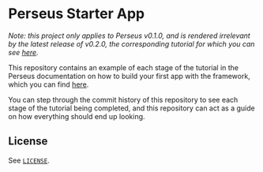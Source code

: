 # Perseus Starter App

*Note: this project only applies to Perseus v0.1.0, and is rendered irrelevant by the latest release of v0.2.0, the corresponding tutorial for which you can see [here](https://arctic-hen7.github.io/perseus/0.2.x/hello-world.html).*

This repository contains an example of each stage of the tutorial in the Perseus documentation on how to build your first app with the framework, which you can find [here](https://arctic-hen7.github.io/perseus/tutorials/first_app/intro.html).

You can step through the commit history of this repository to see each stage of the tutorial being completed, and this repository can act as a guide on how everything should end up looking.

## License

See [`LICENSE`](./LICENSE).
